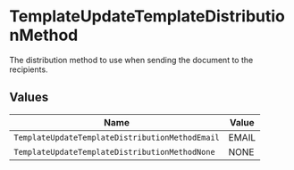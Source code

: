 # TemplateUpdateTemplateDistributionMethod

The distribution method to use when sending the document to the recipients.


## Values

| Name                                            | Value                                           |
| ----------------------------------------------- | ----------------------------------------------- |
| `TemplateUpdateTemplateDistributionMethodEmail` | EMAIL                                           |
| `TemplateUpdateTemplateDistributionMethodNone`  | NONE                                            |